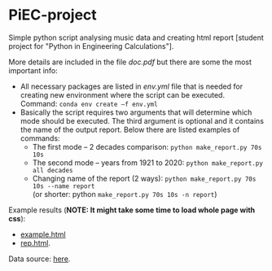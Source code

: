 # PiEC-project
Simple python script analysing music data and creating html report [student project for "Python in Engineering Calculations"].

More details are included in the file *doc.pdf* but there are some the most important info:
- All necessary packages are listed in *env.yml* file that is needed for creating new environment where the script can be executed. 
<br>Command: `conda env create –f env.yml`
- Basically the script requires two arguments that will determine which mode should be executed. 
The third argument is optional and it contains the name of the output report. 
Below there are listed examples of commands:
  - The first mode – 2 decades comparison: `python make_report.py 70s 10s`
  - The second mode – years from 1921 to 2020: `python make_report.py all decades`
  - Changing name of the report (2 ways): `python make_report.py 70s 10s --name report`
  <br>(or shorter: python `make_report.py 70s 10s -n report`)
  
Example results (**NOTE: It might take some time to load whole page with css**): 
- [example.html](https://htmlpreview.github.io/?https://github.com/bartosz-rogowski/PiEC-project/blob/main/results/example.html) 
- [rep.html](https://htmlpreview.github.io/?https://github.com/bartosz-rogowski/PiEC-project/blob/main/results/rep.html).

Data source: [here](https://www.kaggle.com/yamaerenay/spotify-dataset-19212020-160k-tracks).
